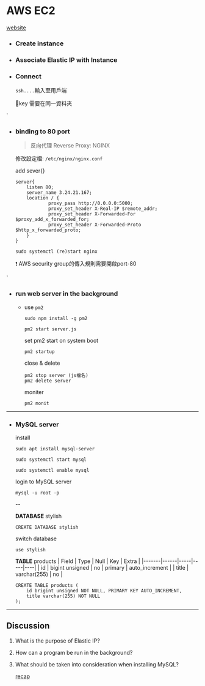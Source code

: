 # AWS EC2
[website](http://3.24.21.167/)

* ### Create instance
* ### Associate Elastic IP with Instance
* ### Connect
    `ssh....`輸入至用戶端

    🔑key 需要在同一資料夾

`

* ### binding to 80 port
    > 反向代理 Reverse Proxy: NGINX
    
    修改設定檔: `/etc/nginx/nginx.conf`

    add sever{}
    ```
    server{
        listen 80; 
        server_name 3.24.21.167;
        location / {
                proxy_pass http://0.0.0.0:5000;
                proxy_set_header X-Real-IP $remote_addr;
                proxy_set_header X-Forwarded-For $proxy_add_x_forwarded_for;
                proxy_set_header X-Forwarded-Proto $http_x_forwarded_proto;
        }
    }
    ```

    ```
    sudo systemctl (re)start nginx
    ```

    ❗ AWS security group的傳入規則需要開啟port-80

`

* ### run web server in the background
    * use `pm2`
        ```
        sudo npm install -g pm2
        ```
        ```
        pm2 start server.js
        ```
        set pm2 start on system boot
        ```
        pm2 startup
        ```

        close & delete
        ```
        pm2 stop server (js檔名)
        pm2 delete server
        ```

        moniter 
        ```
        pm2 monit
        ```
---
* ### **MySQL server**
    install
    ```
    sudo apt install mysql-server
    ```

    ```
    sudo systemctl start mysql

    sudo systemctl enable mysql
    ```
    login to MySQL server 
    ```
    mysql -u root -p
    ```

    --

    **DATABASE** stylish
    ```
    CREATE DATABASE stylish
    ```

    switch database
    ```
    use stylish
    ```

    **TABLE** products 
    | Field  |	Type | Null  |	Key |	Extra |
    |-------|------|-----|-----|----|
    | id |	bigint unsigned	| no |	primary |	auto_increment |
    | title |	varchar(255) |	no	|
    ```
    CREATE TABLE products (
        id brigint unsigned NOT NULL, PRIMARY KEY AUTO_INCREMENT,
        title varchar(255) NOT NULL
    );
    ```

---
## Discussion
1. What is the purpose of Elastic IP?
2. How can a program be run in the background?
3. What should be taken into consideration when installing MySQL?

    [recap ](https://docs.google.com/presentation/d/15uL6aOXxEM0jRdPA7eiqjqPesxJ6p6YsJExNetmCbnY/edit#slide=id.g22eceb0bbcd_0_210)
